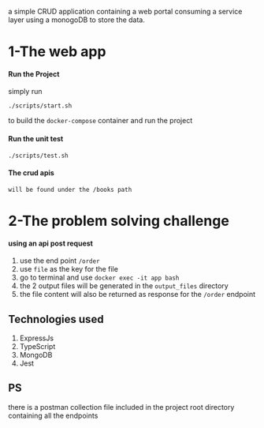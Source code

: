 a simple CRUD application containing a web portal consuming a service layer using
a monogoDB to store the data.

# 1-The web app

#### Run the Project

simply run

```
./scripts/start.sh
```

to build the `docker-compose` container and run the project

#### Run the unit test

```
./scripts/test.sh
```

#### The crud apis

```
will be found under the /books path
```

# 2-The problem solving challenge

#### using an api post request

1. use the end point `/order`
2. use `file` as the key for the file
3. go to terminal and use `docker exec -it app bash`
4. the 2 output files will be generated in the `output_files` directory
5. the file content will also be returned as response for the `/order` endpoint

## Technologies used

1. ExpressJs
2. TypeScript
3. MongoDB
4. Jest

## PS

there is a postman collection file included in the project root directory containing all the endpoints
